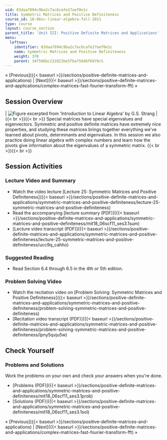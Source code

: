 ```yaml
---
uid: 83daa7894c9ba2c7ac6cafe27aef0e1c
title: Symmetric Matrices and Positive Definiteness
course_id: 18-06sc-linear-algebra-fall-2011
type: course
layout: course_section
parent_title: 'Unit III: Positive Definite Matrices and Applications'
menu:
  leftnav:
    identifier: 83daa7894c9ba2c7ac6cafe27aef0e1c
    name: Symmetric Matrices and Positive Definiteness
    weight: 370
    parent: 34f596bc232822be5fba75646f6970c5
---
```


« [Previous]({{< baseurl >}}/sections/positive-definite-matrices-and-applications) | [Next]({{< baseurl >}}/sections/positive-definite-matrices-and-applications/complex-matrices-fast-fourier-transform-fft) »

Session Overview
----------------

| ![Figure excerpted from 'Introduction to Linear Algebra' by G.S. Strang](https://open-learning-course-data-production.s3.amazonaws.com/18-06sc-linear-algebra-fall-2011/52ac80d4310aa94ccbaedf6e0fd4853d_3_1.jpg) |  {{< br >}}{{< br >}} Special matrices have special eigenvalues and eigenvectors. Symmetric and positive definite matrices have extremely nice properties, and studying these matrices brings together everything we've learned about pivots, determinants and eigenvalues. In this session we also practice doing linear algebra with complex numbers and learn how the pivots give information about the eigenvalues of a symmetric matrix. {{< br >}}{{< br >}}  

Session Activities
------------------

### Lecture Video and Summary

*   Watch the video lecture [Lecture 25: Symmetric Matrices and Positive Definiteness]({{< baseurl >}}/sections/positive-definite-matrices-and-applications/symmetric-matrices-and-positive-definiteness/lecture-25-symmetric-matrices-and-positive-definiteness)
*   Read the accompanying [lecture summary (PDF)]({{< baseurl >}}/sections/positive-definite-matrices-and-applications/symmetric-matrices-and-positive-definiteness/mit18_06scf11_ses3.1sum)
*   [Lecture video transcript (PDF)]({{< baseurl >}}/sections/positive-definite-matrices-and-applications/symmetric-matrices-and-positive-definiteness/lecture-25-symmetric-matrices-and-positive-definiteness/ucc9q_cahho)

### Suggested Reading

*   Read Section 6.4 through 6.5 in the 4th or 5th edition.

### Problem Solving Video

*   Watch the recitation video on [Problem Solving: Symmetric Matrices and Positive Definiteness]({{< baseurl >}}/sections/positive-definite-matrices-and-applications/symmetric-matrices-and-positive-definiteness/problem-solving-symmetric-matrices-and-positive-definiteness)
*   [Recitation video transcript (PDF)]({{< baseurl >}}/sections/positive-definite-matrices-and-applications/symmetric-matrices-and-positive-definiteness/problem-solving-symmetric-matrices-and-positive-definiteness/lpny5qvju5w)

Check Yourself
--------------

### Problems and Solutions

Work the problems on your own and check your answers when you're done.

*   [Problems (PDF)]({{< baseurl >}}/sections/positive-definite-matrices-and-applications/symmetric-matrices-and-positive-definiteness/mit18_06scf11_ses3.1prob)
*   [Solutions (PDF)]({{< baseurl >}}/sections/positive-definite-matrices-and-applications/symmetric-matrices-and-positive-definiteness/mit18_06scf11_ses3.1sol)

« [Previous]({{< baseurl >}}/sections/positive-definite-matrices-and-applications) | [Next]({{< baseurl >}}/sections/positive-definite-matrices-and-applications/complex-matrices-fast-fourier-transform-fft) »